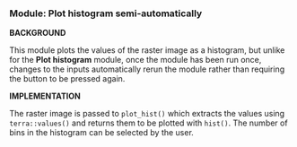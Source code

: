 ### **Module: Plot histogram semi-automatically**

**BACKGROUND**

This module plots the values of the raster image as a histogram, but unlike for the **Plot histogram** module, once the module has been run once, 
changes to the inputs automatically rerun the module rather than requiring the button to be pressed again.

**IMPLEMENTATION**

The raster image is passed to `plot_hist()` which extracts the values using `terra::values()` and returns them to be plotted with `hist()`. 
The number of bins in the histogram can be selected by the user. 


